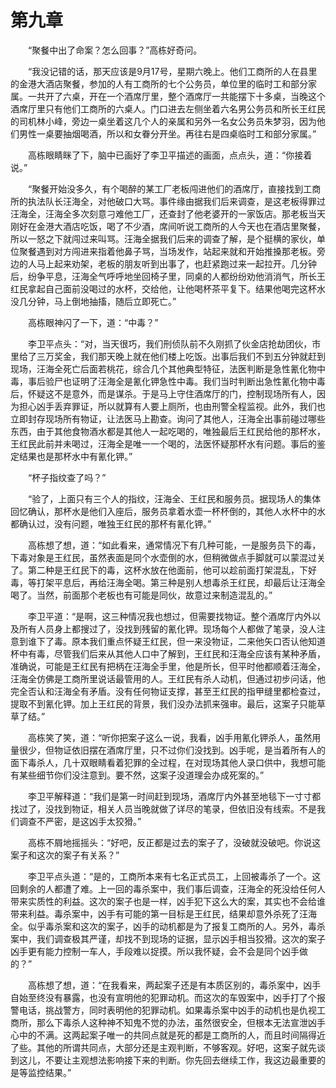 #	第九章

　　“聚餐中出了命案？怎么回事？”高栋好奇问。

　　“我没记错的话，那天应该是9月17号，星期六晚上。他们工商所的人在县里的金港大酒店聚餐，参加的人有工商所的七个公务员，单位里的临时工和部分家属。一共开了六桌，开在一个酒席厅里，整个酒席厅一共能摆下十多桌，当晚这个酒席厅里只有他们工商所的六桌人。门口进去左侧坐着六名男公务员和所长王红民的司机林小峰，旁边一桌坐着这几个人的亲属和另外一名女公务员朱梦羽，因为他们男性一桌要抽烟喝酒，所以和女眷分开坐。再往右是四桌临时工和部分家属。”

　　高栋眼睛眯了下，脑中已画好了李卫平描述的画面，点点头，道：“你接着说。”

　　“聚餐开始没多久，有个喝醉的某工厂老板闯进他们的酒席厅，直接找到工商所的执法队长汪海全，对他破口大骂。事件缘由据我们后来调查，是这老板得罪过汪海全，汪海全多次刻意刁难他工厂，还查封了他老婆开的一家饭店。那老板当天刚好在金港大酒店吃饭，喝了不少酒，席间听说工商所的人今天也在酒店里聚餐，所以一怒之下就闯过来叫骂。汪海全据我们后来的调查了解，是个挺横的家伙，单位聚餐遇到对方闯进来指着他鼻子骂，当场发作，站起来就和开始推搡那老板。旁边的人马上起来劝架，老板的朋友听到出事了，也赶紧跑过来一起拉开。几分钟后，纷争平息，汪海全气呼呼地坐回椅子里，同桌的人都纷纷劝他消消气，所长王红民拿起自己面前没喝过的水杯，交给他，让他喝杯茶平复下。结果他喝完这杯水没几分钟，马上倒地抽搐，随后立即死亡。”

　　高栋眼神闪了一下，道：“中毒？”

　　李卫平点头：“对，当天很巧，我们刑侦队前不久刚抓了伙金店抢劫团伙，市里给了三万奖金，我们那天晚上就在他们楼上吃饭。出事后我们不到五分钟就赶到现场，汪海全死亡后面若桃花，综合几个其他典型特征，法医判断是急性氰化物中毒，事后验尸也证明了汪海全是氰化钾急性中毒。我们当时判断出急性氰化物中毒后，怀疑这不是意外，而是谋杀。于是马上守住酒席厅的门，控制现场所有人，因为担心凶手丢弃罪证，所以就算有人要上厕所，也由刑警全程监视。此外，我们也立即封存现场所有物证，让法医马上勘查。询问了其他人，汪海全出事前碰过哪些东西，由于其他食物酒水都是其他人一起吃喝的，唯独最后王红民给他的那杯水，王红民此前并未喝过，汪海全是唯一一个喝的，法医怀疑那杯水有问题。事后的鉴定结果也是那杯水中有氰化钾。”

　　“杯子指纹查了吗？”

　　“验了，上面只有三个人的指纹，汪海全、王红民和服务员。据现场人的集体回忆确认，那杯水是他们入座后，服务员拿着水壶一杯杯倒的，其他人水杯中的水都确认过，没有问题，唯独王红民的那杯有氰化钾。”

　　高栋想了想，道：“如此看来，通常情况下有几种可能，一是服务员下的毒，下毒对象是王红民，虽然表面是同个水壶倒的水，但稍微做点手脚就可以蒙混过关了。第二种是王红民下的毒，这杯水放在他面前，他可以趁前面打架混乱，下好毒，等打架平息后，再给汪海全喝。第三种是别人想毒杀王红民，却最后让汪海全喝了。当然，前面那个老板也有可能是同伙，故意过来制造混乱的。”

　　李卫平道：“是啊，这三种情况我也想过，但需要找物证。整个酒席厅内外以及所有人员身上都搜过了，没找到残留的氰化钾。现场每个人都做了笔录，没人注意到谁下了毒。原本我们重点怀疑王红民，但一来没物证，二来他矢口否认他知道杯中有毒，尽管我们后来从其他人口中了解到，王红民和汪海全应该有某种矛盾，准确说，可能是王红民有把柄在汪海全手里，他是所长，但平时他都顺着汪海全，汪海全仿佛是工商所里说话最管用的人。王红民有杀人动机，但通过初步问话，他完全否认和汪海全有矛盾。没有任何物证支撑，甚至王红民的指甲缝里都检查过，提取不到氰化钾。加上王红民的背景，我们没办法抓来强审。最后，这案子只能草草了结。”

　　高栋笑了笑，道：“听你把案子这么一说，我看，凶手用氰化钾杀人，虽然用量很少，但物证依旧摆在酒席厅里，只不过你们没找到。凶手呢，是当着所有人的面下毒杀人，几十双眼睛看着犯罪的全过程，在对现场其他人录口供中，我想可能有某些细节你们没注意到。要不然，这案子没道理会办成死案的。”

　　李卫平解释道：“我们是第一时间赶到现场，酒席厅内外甚至地毯下一寸寸都找过了，没找到物证，相关人员当晚就做了详尽的笔录，但依旧没有线索。不是我们调查不严密，是这凶手太狡猾。”

　　高栋不屑地摇摇头：“好吧，反正都是过去的案子了，没破就没破吧。你说这案子和这次的案子有关系？”

　　李卫平点头道：“是的，工商所本来有七名正式员工，上回被毒杀了一个。这回剩余的人都遭了难。上一回的毒杀案中，我们事后调查，汪海全的死没给任何人带来实质性的利益。这次的案子也是一样，凶手犯下这么大的案，其实也不会给谁带来利益。毒杀案中，凶手有可能的第一目标是王红民，结果却意外杀死了汪海全。似乎毒杀案和这次的案子，凶手的动机都是为了报复工商所的人。另外，毒杀案中，我们调查极其严谨，却找不到现场的证据，显示凶手相当狡猾。这次的案子凶手更有能力控制一车人，手段难以捉摸。所以我怀疑，会不会是同个凶手做的？”

　　高栋想了想，道：“在我看来，两起案子还是有本质区别的，毒杀案中，凶手自始至终没有暴露，也没有宣明他的犯罪动机。而这次的车毁案中，凶手打了个报警电话，挑战警方，同时表明他的犯罪动机。如果毒杀案中凶手的动机也是仇视工商所，那么下毒杀人这种神不知鬼不觉的办法，虽然很安全，但根本无法宣泄凶手心中的不满。这两起案子唯一的共同点就是死的都是工商所的人，而且时间隔得近了些。其他的所谓共同点，大部分还是主观判断，不够客观。好吧，这案子就先谈到这儿，不要让主观想法影响接下来的判断。你先回去继续工作，我这边最重要的是等监控结果。”